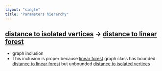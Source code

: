 ```yaml
---
layout: "single"
title: "Parameters hierarchy"
---
```

<!--this is a generated file-->

## [distance to isolated vertices](../LsiBbX_dist) → [distance to linear forest](../skQuFN_dist)
* graph inclusion
* This inclusion is proper because [linear forest](#skQuFN) graph class has bounded [distance to linear forest](../skQuFN_dist) but unbounded [distance to isolated vertices](../LsiBbX_dist)
